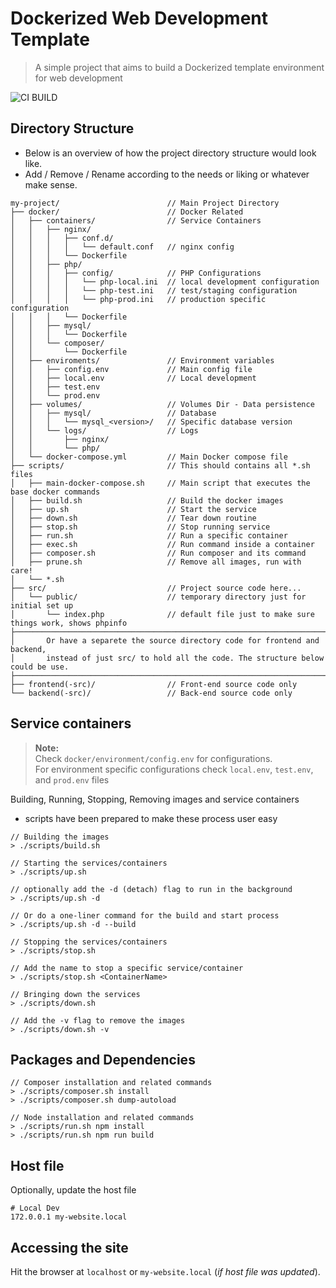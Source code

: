 # Dockerized Web Development Template
> A simple project that aims to build a Dockerized template environment for web development

![CI BUILD](https://github.com/nspalo/dockerize-web-development-template/actions/workflows/ci-build.yml/badge.svg)

## Directory Structure
- Below is an overview of how the project directory structure would look like.
- Add / Remove / Rename according to the needs or liking or whatever make sense.
```
my-project/                        // Main Project Directory
├── docker/                        // Docker Related
│   ├── containers/                // Service Containers
│   │   ├── nginx/
│   │   │   ├── conf.d/
│   │   │   │   └── default.conf   // nginx config
│   │   │   └── Dockerfile
│   │   ├── php/
│   │   │   ├── config/            // PHP Configurations
│   │   │   │   └── php-local.ini  // local development configuration
│   │   │   │   └── php-test.ini   // test/staging configuration
│   │   │   │   └── php-prod.ini   // production specific configuration
│   │   │   └── Dockerfile
│   │   ├── mysql/
│   │   │   └── Dockerfile
│   │   └── composer/
│   │       └── Dockerfile
│   ├── enviroments/               // Environment variables
│   │   ├── config.env             // Main config file
│   │   ├── local.env              // Local development
│   │   ├── test.env
│   │   └── prod.env
│   ├── volumes/                   // Volumes Dir - Data persistence
│   │   ├── mysql/                 // Database
│   │   │   └── mysql_<version>/   // Specific database version
│   │   └── logs/                  // Logs
│   │       ├── nginx/
│   │       └── php/
│   └── docker-compose.yml         // Main Docker compose file
├── scripts/                       // This should contains all *.sh files 
│   ├── main-docker-compose.sh     // Main script that executes the base docker commands
│   ├── build.sh                   // Build the docker images 
│   ├── up.sh                      // Start the service
│   ├── down.sh                    // Tear down routine
│   ├── stop.sh                    // Stop running service
│   ├── run.sh                     // Run a specific container
│   ├── exec.sh                    // Run command inside a container
│   ├── composer.sh                // Run composer and its command
│   ├── prune.sh                   // Remove all images, run with care!
│   └── *.sh
├── src/                           // Project source code here...
│   └── public/                    // temporary directory just for initial set up
│       └── index.php              // default file just to make sure things work, shows phpinfo
├──────────────────────────────────────────────────────────────────────────────────────────────
│       Or have a separete the source directory code for frontend and backend,
│       instead of just src/ to hold all the code. The structure below could be use.
├──────────────────────────────────────────────────────────────────────────────────────────────
├── frontend(-src)/                // Front-end source code only
└── backend(-src)/                 // Back-end source code only
```


## Service containers
> <b>Note:</b>  
> Check `docker/environment/config.env` for configurations.  
> For environment specific configurations check `local.env`, `test.env`, and `prod.env` files

Building, Running, Stopping, Removing images and service containers
- scripts have been prepared to make these process user easy

```
// Building the images
> ./scripts/build.sh

// Starting the services/containers
> ./scripts/up.sh

// optionally add the -d (detach) flag to run in the background
> ./scripts/up.sh -d

// Or do a one-liner command for the build and start process
> ./scripts/up.sh -d --build

// Stopping the services/containers
> ./scripts/stop.sh

// Add the name to stop a specific service/container
> ./scripts/stop.sh <ContainerName>

// Bringing down the services
> ./scripts/down.sh

// Add the -v flag to remove the images
> ./scripts/down.sh -v
```

## Packages and Dependencies
```
// Composer installation and related commands
> ./scripts/composer.sh install
> ./scripts/composer.sh dump-autoload

// Node installation and related commands
> ./scripts/run.sh npm install
> ./scripts/run.sh npm run build
```

## Host file
Optionally, update the host file
```
# Local Dev
172.0.0.1 my-website.local
```

## Accessing the site
Hit the browser at `localhost` or `my-website.local` (*if host file was updated*).
